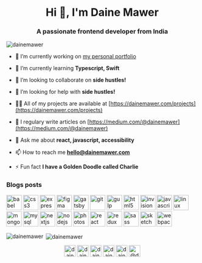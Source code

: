 <h1 align="center">Hi 👋, I'm Daine Mawer</h1>
<h3 align="center">A passionate frontend developer from India</h3>

<p align="left"> <img src="https://komarev.com/ghpvc/?username=dainemawer" alt="dainemawer" /> </p>

- 🔭 I’m currently working on [my personal portfolio](https://dainemawer.com)

- 🌱 I’m currently learning **Typescript, Swift**

- 👯 I’m looking to collaborate on **side hustles!**

- 🤝 I’m looking for help with **side hustles!**

- 👨‍💻 All of my projects are available at [https://dainemawer.com/projects](https://dainemawer.com/projects)

- 📝 I regulary write articles on [https://medium.com/@dainemawer](https://medium.com/@dainemawer)

- 💬 Ask me about **react, javascript, accessibility**

- 📫 How to reach me **hello@dainemawer.com**

- ⚡ Fun fact **I have a Golden Doodle called Charlie**

### Blogs posts
<!-- BLOG-POST-LIST:START -->
<!-- BLOG-POST-LIST:END -->

<p align="left"><img src="https://www.vectorlogo.zone/logos/babeljs/babeljs-icon.svg" alt="babel" width="40" height="40"/> <img src="https://devicons.github.io/devicon/devicon.git/icons/css3/css3-original-wordmark.svg" alt="css3" width="40" height="40"/> <img src="https://devicons.github.io/devicon/devicon.git/icons/express/express-original-wordmark.svg" alt="express" width="40" height="40"/> <img src="https://www.vectorlogo.zone/logos/figma/figma-icon.svg" alt="figma" width="40" height="40"/> <img src="https://www.vectorlogo.zone/logos/gatsbyjs/gatsbyjs-icon.svg" alt="gatsby" width="40" height="40"/> <img src="https://www.vectorlogo.zone/logos/git-scm/git-scm-icon.svg" alt="git" width="40" height="40"/> <img src="https://devicons.github.io/devicon/devicon.git/icons/gulp/gulp-plain.svg" alt="gulp" width="40" height="40"/> <img src="https://devicons.github.io/devicon/devicon.git/icons/html5/html5-original-wordmark.svg" alt="html5" width="40" height="40"/> <img src="https://www.vectorlogo.zone/logos/invisionapp/invisionapp-icon.svg" alt="invision" width="40" height="40"/> <img src="https://devicons.github.io/devicon/devicon.git/icons/javascript/javascript-original.svg" alt="javascript" width="40" height="40"/> <img src="https://devicons.github.io/devicon/devicon.git/icons/linux/linux-original.svg" alt="linux" width="40" height="40"/> <img src="https://devicons.github.io/devicon/devicon.git/icons/mongodb/mongodb-original-wordmark.svg" alt="mongodb" width="40" height="40"/> <img src="https://devicons.github.io/devicon/devicon.git/icons/mysql/mysql-original-wordmark.svg" alt="mysql" width="40" height="40"/> <img src="https://cdn.worldvectorlogo.com/logos/nextjs-3.svg" alt="nextjs" width="40" height="40"/> <img src="https://devicons.github.io/devicon/devicon.git/icons/nodejs/nodejs-original-wordmark.svg" alt="nodejs" width="40" height="40"/> <img src="https://devicons.github.io/devicon/devicon.git/icons/photoshop/photoshop-plain.svg" alt="photoshop" width="40" height="40"/> <img src="https://devicons.github.io/devicon/devicon.git/icons/react/react-original-wordmark.svg" alt="react" width="40" height="40"/> <img src="https://devicons.github.io/devicon/devicon.git/icons/redux/redux-original.svg" alt="redux" width="40" height="40"/> <img src="https://devicons.github.io/devicon/devicon.git/icons/sass/sass-original.svg" alt="sass" width="40" height="40"/> <img src="https://www.vectorlogo.zone/logos/sketchapp/sketchapp-icon.svg" alt="sketch" width="40" height="40"/> <img src="https://devicons.github.io/devicon/devicon.git/icons/webpack/webpack-original.svg" alt="webpack" width="40" height="40"/></p><p><img align="left" src="https://github-readme-stats.vercel.app/api/top-langs/?username=dainemawer&layout=compact&hide=html" alt="dainemawer" /></p>

<p>&nbsp;<img align="center" src="https://github-readme-stats.vercel.app/api?username=dainemawer&show_icons=true" alt="dainemawer" /></p>

<p align="center">
<a href="https://codepen.io/dainemawer" target="blank"><img align="center" src="https://cdn.jsdelivr.net/npm/simple-icons@3.0.1/icons/codepen.svg" alt="dainemawer" height="30" width="30" /></a>
<a href="https://dev.to/dainemawer" target="blank"><img align="center" src="https://cdn.jsdelivr.net/npm/simple-icons@3.0.1/icons/dev-dot-to.svg" alt="dainemawer" height="30" width="30" /></a>
<a href="https://twitter.com/dainemawer" target="blank"><img align="center" src="https://cdn.jsdelivr.net/npm/simple-icons@3.0.1/icons/twitter.svg" alt="dainemawer" height="30" width="30" /></a>
<a href="https://linkedin.com/in/dainemawer" target="blank"><img align="center" src="https://cdn.jsdelivr.net/npm/simple-icons@3.0.1/icons/linkedin.svg" alt="dainemawer" height="30" width="30" /></a>
<a href="https://instagram.com/dainemawer" target="blank"><img align="center" src="https://cdn.jsdelivr.net/npm/simple-icons@3.0.1/icons/instagram.svg" alt="dainemawer" height="30" width="30" /></a>
<a href="https://medium.com/@dainemawer" target="blank"><img align="center" src="https://cdn.jsdelivr.net/npm/simple-icons@3.0.1/icons/medium.svg" alt="@dainemawer" height="30" width="30" /></a>
</p>
